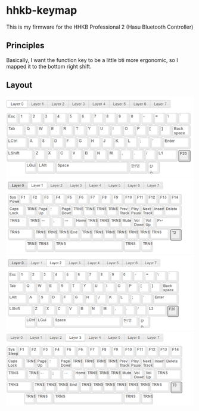 # hhkb-keymap
This is my firmware for the HHKB Professional 2 (Hasu Bluetooth Controller)


## Principles
Basically, I want the function key to be a little bti more ergonomic, so I mapped it to the bottom right shift.

## Layout

![layer0](/images/layer0.png)
![layer1](/images/layer1.png)
![layer2](/images/layer2.png)
![layer2](/images/layer3.png)
